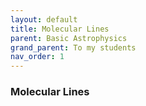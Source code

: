 ```yaml
---
layout: default
title: Molecular Lines
parent: Basic Astrophysics
grand_parent: To my students
nav_order: 1
---
```


### Molecular Lines


